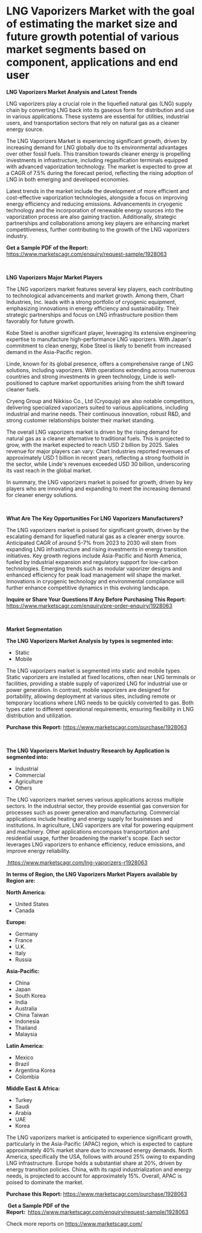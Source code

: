 <p><h1>LNG Vaporizers Market with the goal of estimating the market size and future growth potential of various market segments based on component, applications and end user</h1></p><p><strong>LNG Vaporizers Market Analysis and Latest Trends</strong></p>
<p><p>LNG vaporizers play a crucial role in the liquefied natural gas (LNG) supply chain by converting LNG back into its gaseous form for distribution and use in various applications. These systems are essential for utilities, industrial users, and transportation sectors that rely on natural gas as a cleaner energy source. </p><p>The LNG Vaporizers Market is experiencing significant growth, driven by increasing demand for LNG globally due to its environmental advantages over other fossil fuels. This transition towards cleaner energy is propelling investments in infrastructure, including regasification terminals equipped with advanced vaporization technology. The market is expected to grow at a CAGR of 7.5% during the forecast period, reflecting the rising adoption of LNG in both emerging and developed economies.</p><p>Latest trends in the market include the development of more efficient and cost-effective vaporization technologies, alongside a focus on improving energy efficiency and reducing emissions. Advancements in cryogenic technology and the incorporation of renewable energy sources into the vaporization process are also gaining traction. Additionally, strategic partnerships and collaborations among key players are enhancing market competitiveness, further contributing to the growth of the LNG vaporizers industry.</p></p>
<p><strong>Get a Sample PDF of the Report:&nbsp;</strong> <a href="https://www.marketscagr.com/enquiry/request-sample/1928063?utm_campaign=2114&utm_medium=2&utm_source=Github&utm_content=ia&utm_term=29032025&utm_id=lng-vaporizers">https://www.marketscagr.com/enquiry/request-sample/1928063</a></p>
<p>&nbsp;</p>
<p><strong>LNG Vaporizers Major Market Players</strong></p>
<p><p>The LNG vaporizers market features several key players, each contributing to technological advancements and market growth. Among them, Chart Industries, Inc. leads with a strong portfolio of cryogenic equipment, emphasizing innovations in energy efficiency and sustainability. Their strategic partnerships and focus on LNG infrastructure position them favorably for future growth.</p><p>Kobe Steel is another significant player, leveraging its extensive engineering expertise to manufacture high-performance LNG vaporizers. With Japan's commitment to clean energy, Kobe Steel is likely to benefit from increased demand in the Asia-Pacific region.</p><p>Linde, known for its global presence, offers a comprehensive range of LNG solutions, including vaporizers. With operations extending across numerous countries and strong investments in green technology, Linde is well-positioned to capture market opportunities arising from the shift toward cleaner fuels.</p><p>Cryeng Group and Nikkiso Co., Ltd (Cryoquip) are also notable competitors, delivering specialized vaporizers suited to various applications, including industrial and marine needs. Their continuous innovation, robust R&D, and strong customer relationships bolster their market standing.</p><p>The overall LNG vaporizers market is driven by the rising demand for natural gas as a cleaner alternative to traditional fuels. This is projected to grow, with the market expected to reach USD 2 billion by 2025. Sales revenue for major players can vary: Chart Industries reported revenues of approximately USD 1 billion in recent years, reflecting a strong foothold in the sector, while Linde's revenues exceeded USD 30 billion, underscoring its vast reach in the global market.</p><p>In summary, the LNG vaporizers market is poised for growth, driven by key players who are innovating and expanding to meet the increasing demand for cleaner energy solutions.</p></p>
<p>&nbsp;</p>
<p><strong>What Are The Key Opportunities For LNG Vaporizers Manufacturers?</strong></p>
<p><p>The LNG vaporizers market is poised for significant growth, driven by the escalating demand for liquefied natural gas as a cleaner energy source. Anticipated CAGR of around 5-7% from 2023 to 2030 will stem from expanding LNG infrastructure and rising investments in energy transition initiatives. Key growth regions include Asia-Pacific and North America, fueled by industrial expansion and regulatory support for low-carbon technologies. Emerging trends such as modular vaporizer designs and enhanced efficiency for peak load management will shape the market. Innovations in cryogenic technology and environmental compliance will further enhance competitive dynamics in this evolving landscape.</p></p>
<p><strong>Inquire or Share Your Questions If Any Before Purchasing This Report:</strong> <a href="https://www.marketscagr.com/enquiry/pre-order-enquiry/1928063?utm_campaign=2114&utm_medium=2&utm_source=Github&utm_content=ia&utm_term=29032025&utm_id=lng-vaporizers">https://www.marketscagr.com/enquiry/pre-order-enquiry/1928063</a></p>
<p>&nbsp;</p>
<p><strong>Market Segmentation</strong></p>
<p><strong>The LNG Vaporizers Market Analysis by types is segmented into:</strong></p>
<p><ul><li>Static</li><li>Mobile</li></ul></p>
<p><p>The LNG vaporizers market is segmented into static and mobile types. Static vaporizers are installed at fixed locations, often near LNG terminals or facilities, providing a stable supply of vaporized LNG for industrial use or power generation. In contrast, mobile vaporizers are designed for portability, allowing deployment at various sites, including remote or temporary locations where LNG needs to be quickly converted to gas. Both types cater to different operational requirements, ensuring flexibility in LNG distribution and utilization.</p></p>
<p><strong>Purchase this Report:&nbsp;</strong><a href="https://www.marketscagr.com/purchase/1928063?utm_campaign=2114&utm_medium=2&utm_source=Github&utm_content=ia&utm_term=29032025&utm_id=lng-vaporizers">https://www.marketscagr.com/purchase/1928063</a></p>
<p>&nbsp;</p>
<p><strong>The LNG Vaporizers Market Industry Research by Application is segmented into:</strong></p>
<p><ul><li>Industrial</li><li>Commercial</li><li>Agriculture</li><li>Others</li></ul></p>
<p><p>The LNG vaporizers market serves various applications across multiple sectors. In the industrial sector, they provide essential gas conversion for processes such as power generation and manufacturing. Commercial applications include heating and energy supply for businesses and institutions. In agriculture, LNG vaporizers are vital for powering equipment and machinery. Other applications encompass transportation and residential usage, further broadening the market's scope. Each sector leverages LNG vaporizers to enhance efficiency, reduce emissions, and improve energy reliability.</p></p>
<p><a href="https://www.marketscagr.com/lng-vaporizers-r1928063?utm_campaign=2114&utm_medium=2&utm_source=Github&utm_content=ia&utm_term=29032025&utm_id=lng-vaporizers">&nbsp;https://www.marketscagr.com/lng-vaporizers-r1928063</a></p>
<p><strong>In terms of Region, the LNG Vaporizers Market Players available by Region are:</strong></p>
<p>
    <p> <strong> North America: </strong>
        <ul>
            <li>United States</li>
            <li>Canada</li>
        </ul>
        </p> 
    <p> <strong> Europe: </strong>
        <ul>
            <li>Germany</li>
            <li>France</li>
            <li>U.K.</li>
            <li>Italy</li>
            <li>Russia</li>
        </ul>
        </p> 
    <p> <strong> Asia-Pacific: </strong>
        <ul>
            <li>China</li>
            <li>Japan</li>
            <li>South Korea</li>
            <li>India</li>
            <li>Australia</li>
            <li>China Taiwan</li>
            <li>Indonesia</li>
            <li>Thailand</li>
            <li>Malaysia</li>
        </ul>
        </p> 
    <p> <strong> Latin America: </strong>
        <ul>
            <li>Mexico</li>
            <li>Brazil</li>
            <li>Argentina Korea</li>
            <li>Colombia</li>
        </ul>
        </p> 
    <p> <strong> Middle East & Africa: </strong>
        <ul>
            <li>Turkey</li>
            <li>Saudi</li>
            <li>Arabia</li>
            <li>UAE</li>
            <li>Korea</li>
        </ul>
    </p>
    </p>
<p><p>The LNG vaporizers market is anticipated to experience significant growth, particularly in the Asia-Pacific (APAC) region, which is expected to capture approximately 40% market share due to increased energy demands. North America, specifically the USA, follows with around 25% owing to expanding LNG infrastructure. Europe holds a substantial share at 20%, driven by energy transition policies. China, with its rapid industrialization and energy needs, is projected to account for approximately 15%. Overall, APAC is poised to dominate the market.</p></p>
<p><strong>Purchase this Report: </strong><a href="https://www.marketscagr.com/purchase/1928063?utm_campaign=2114&utm_medium=2&utm_source=Github&utm_content=ia&utm_term=29032025&utm_id=lng-vaporizers">https://www.marketscagr.com/purchase/1928063</a></p>
<p>&nbsp;<strong>Get a Sample PDF of the Report:&nbsp;&nbsp;</strong><a href="https://www.marketscagr.com/enquiry/request-sample/1928063?utm_campaign=2114&utm_medium=2&utm_source=Github&utm_content=ia&utm_term=29032025&utm_id=lng-vaporizers">https://www.marketscagr.com/enquiry/request-sample/1928063</a></p>
<p><strong></strong></p>
<p>Check more reports on <a href="https://www.marketscagr.com/?utm_campaign=2114&utm_medium=2&utm_source=Github&utm_content=ia&utm_term=29032025&utm_id=lng-vaporizers">https://www.marketscagr.com/</a></p>